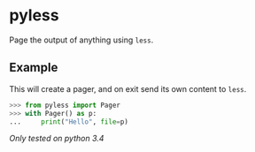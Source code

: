 pyless
======

Page the output of anything using `less`.

Example
-------

This will create a pager, and on exit send its own content to `less`.

```python
>>> from pyless import Pager
>>> with Pager() as p:
...     print("Hello", file=p)
```

*Only tested on python 3.4*
